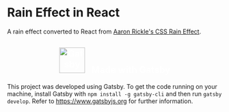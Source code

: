 # Rain Effect in React

A rain effect converted to React from [Aaron Rickle's CSS Rain Effect](https://codepen.io/arickle/pen/XKjMZY).

<p align="center">
  <h2 align="center">  
  <a href="https://www.gatsbyjs.org" style="color:#fff;text-decoration:none;">
    <img alt="Gatsby" src="https://www.gatsbyjs.org/monogram.svg" width="60" /> &nbsp; Made with Gatsby
  </a>
  </h1>
</p>

This project was developed using Gatsby. To get the code running on your machine, install Gatsby with `npm install -g gatsby-cli` and then run `gatsby develop`. Refer to https://www.gatsbyjs.org for further information.
